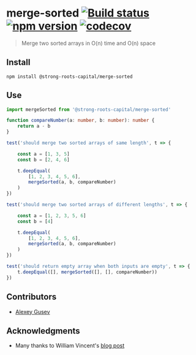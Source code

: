 # merge-sorted [![Build status](https://travis-ci.org/strong-roots-capital/merge-sorted.svg?branch=master)](https://travis-ci.org/strong-roots-capital/merge-sorted) [![npm version](https://img.shields.io/npm/v/@strong-roots-capital/merge-sorted.svg)](https://npmjs.org/package/@strong-roots-capital/merge-sorted) [![codecov](https://codecov.io/gh/strong-roots-capital/merge-sorted/branch/master/graph/badge.svg)](https://codecov.io/gh/strong-roots-capital/merge-sorted)

> Merge two sorted arrays in O(n) time and O(n) space

## Install

```shell
npm install @strong-roots-capital/merge-sorted
```

## Use

```typescript
import mergeSorted from '@strong-roots-capital/merge-sorted'

function compareNumber(a: number, b: number): number {
    return a - b
}

test('should merge two sorted arrays of same length', t => {

    const a = [1, 3, 5]
    const b = [2, 4, 6]

    t.deepEqual(
        [1, 2, 3, 4, 5, 6],
        mergeSorted(a, b, compareNumber)
    )
})

test('should merge two sorted arrays of different lengths', t => {

    const a = [1, 2, 3, 5, 6]
    const b = [4]

    t.deepEqual(
        [1, 2, 3, 4, 5, 6],
        mergeSorted(a, b, compareNumber)
    )
})

test('should return empty array when both inputs are empty', t => {
    t.deepEqual([], mergeSorted([], [], compareNumber))
})
```

## Contributors

- [Alexey Gusev](https://github.com/mad-gooze)

## Acknowledgments

- Many thanks to William Vincent's [blog post](https://wsvincent.com/javascript-merge-two-sorted-arrays/)
